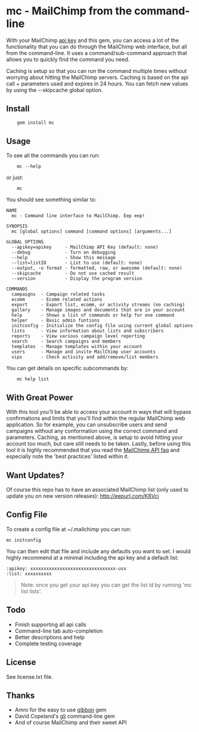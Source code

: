 # mc - MailChimp from the command-line
With your MailChimp [api key](http://admin.mailchimp.com/account/api) and this gem, you can access a lot of the functionality that you can do through the MailChimp web interface, but all from the command-line. It uses a command/sub-command approach that allows you to quickly find the command you need.

Caching is setup so that you can run the command multiple times without worrying about hitting the MailChimp servers. Caching is based on the api call + parameters used and expires in 24 hours. You can fetch new values by using the --skipcache global option.

## Install
```sh
    gem install mc
```

## Usage
To see all the commands you can run:
```
    mc --help
```
or just:

```
    mc
```


You should see something similar to:

    NAME
      mc - Command line interface to MailChimp. Eep eep!

    SYNOPSIS
      mc [global options] command [command options] [arguments...]

    GLOBAL OPTIONS
      --apikey=apikey     - MailChimp API Key (default: none)
      --debug             - Turn on debugging
      --help              - Show this message
      --list=listID       - List to use (default: none)
      --output, -o format - formatted, raw, or awesome (default: none)
      --skipcache         - Do not use cached result
      --version           - Display the program version

    COMMANDS
      campaigns  - Campaign related tasks
      ecomm      - Ecomm related actions
      export     - Export list, ecomm, or activity streams (no caching)
      gallery    - Manage images and documents that are in your account
      help       - Shows a list of commands or help for one command
      helper     - Basic admin funtions
      initconfig - Initialize the config file using current global options
      lists      - View information about lists and subscribers
      reports    - View various campaign level reporting
      search     - Search campaigns and members
      templates  - Manage templates within your account
      users      - Manage and invite MailChimp user accounts
      vips       - Check activity and add/remove/list members


You can get details on specific subcommands by:

```
    mc help list
```

## With Great Power
With this tool you'll be able to access your account in ways that will bypass confirmations and limits that you'll find within the regular MailChimp web application. So for example, you can unsubscribe users and send campaigns without any conformation using the correct command and parameters. Caching, as mentioned above, is setup to avoid hitting your account too much, but care still needs to be taken. Lastly, before using this tool it is highly recommended that you read the [MailChimp API faq](http://apidocs.mailchimp.com/api/faq/) and especially note the 'best practices' listed within it.

## Want Updates?

Of course this repo has to have an associated MailChimp list (only used to update you on new version releases): http://eepurl.com/K8Vcj

## Config File
To create a config file at ~/.mailchimp you can run:

	mc initconfig

You can then edit that file and include any defaults you want to set. I would highly recommend at a minimal including the api key and a default list:

	:apikey: xxxxxxxxxxxxxxxxxxxxxxxxxxxxxxxx-usx
	:list: xxxxxxxxxx

> Note: once you get your api key you can get the list id by running 'mc list lists'.

## Todo
* Finish supporting all api calls
* Command-line tab auto-completion
* Better descriptions and help
* Complete testing coverage

## License
See license.txt file.

## Thanks
 * Amro for the easy to use [gibbon](https://github.com/amro/gibbon) gem
 * David Copeland's [gli](https://github.com/davetron5000/gli) command-line gem
 * And of course MailChimp and their sweet API
